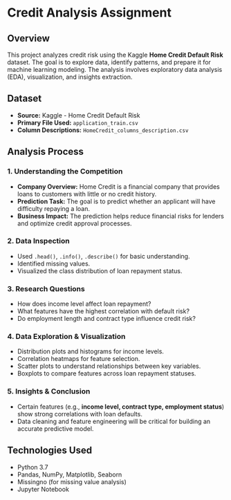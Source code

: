 # Credit Analysis Assignment

## Overview

This project analyzes credit risk using the Kaggle **Home Credit Default Risk** dataset. The goal is to explore data, identify patterns, and prepare it for machine learning modeling. The analysis involves exploratory data analysis (EDA), visualization, and insights extraction.

## Dataset

- **Source:** Kaggle - Home Credit Default Risk
- **Primary File Used:** `application_train.csv`
- **Column Descriptions:** `HomeCredit_columns_description.csv`

## Analysis Process

### 1. Understanding the Competition

- **Company Overview:** Home Credit is a financial company that provides loans to customers with little or no credit history.
- **Prediction Task:** The goal is to predict whether an applicant will have difficulty repaying a loan.
- **Business Impact:** The prediction helps reduce financial risks for lenders and optimize credit approval processes.

### 2. Data Inspection

- Used `.head()`, `.info()`, `.describe()` for basic understanding.
- Identified missing values.
- Visualized the class distribution of loan repayment status.

### 3. Research Questions

- How does income level affect loan repayment?
- What features have the highest correlation with default risk?
- Do employment length and contract type influence credit risk?

### 4. Data Exploration & Visualization

- Distribution plots and histograms for income levels.
- Correlation heatmaps for feature selection.
- Scatter plots to understand relationships between key variables.
- Boxplots to compare features across loan repayment statuses.

### 5. Insights & Conclusion

- Certain features (e.g., **income level, contract type, employment status**) show strong correlations with loan defaults.
- Data cleaning and feature engineering will be critical for building an accurate predictive model.

## Technologies Used

- Python 3.7
- Pandas, NumPy, Matplotlib, Seaborn
- Missingno (for missing value analysis)
- Jupyter Notebook
